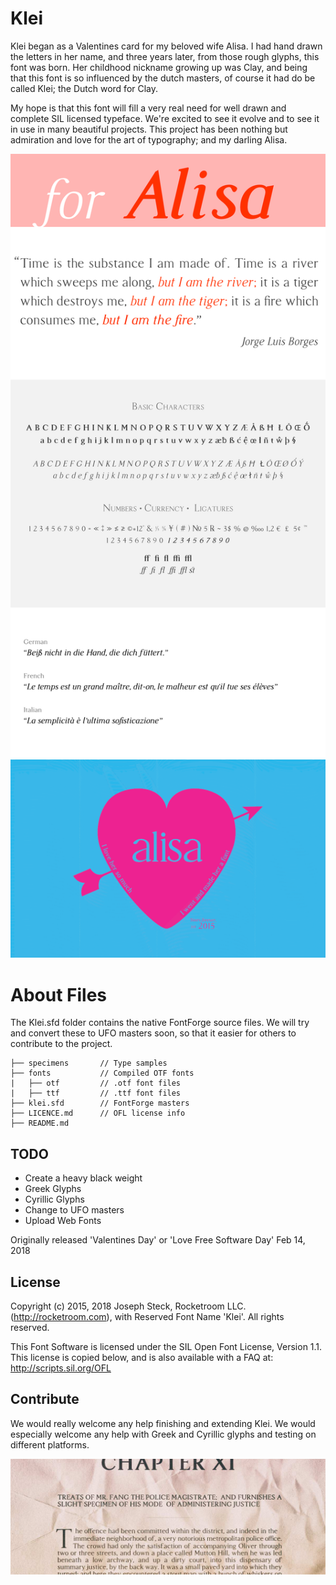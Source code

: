 # Klei


Klei began as a Valentines card for my beloved wife Alisa. I had hand drawn the letters in her name, and three years later, from those rough glyphs, this font was born. Her childhood nickname growing up was Clay, and being that this font is so influenced by the dutch masters, of course it had do be called Klei; the Dutch word for Clay.

My hope is that this font will fill a very real need for well drawn and complete SIL licensed typeface. We're excited to see it evolve and to see it in use in many beautiful projects. This project has been nothing but admiration and love for the art of typography; and my darling Alisa.


![Klei type samples](https://raw.githubusercontent.com/Rocketroom/klei/master/specimens/klei-specimens.png)
![Klei Valentines Card](https://raw.githubusercontent.com/Rocketroom/klei/master/specimens/2015_valentine.png)

# About Files

The Klei.sfd folder contains the native FontForge source files. We will try and convert these to UFO masters soon, so that it easier for others to contribute to the project.
```
├── specimens       // Type samples
├── fonts           // Compiled OTF fonts
|   ├── otf         // .otf font files
|   ├── ttf         // .ttf font files
├── klei.sfd        // FontForge masters
├── LICENCE.md      // OFL license info
├── README.md
```

## TODO

- Create a heavy black weight
- Greek Glyphs
- Cyrillic Glyphs
- Change to UFO masters
- Upload Web Fonts

Originally released 'Valentines Day' or 'Love Free Software Day' Feb 14, 2018


## License

  Copyright (c) 2015, 2018 Joseph Steck, Rocketroom LLC. (http://rocketroom.com),
  with Reserved Font Name 'Klei'. All rights reserved.

  This Font Software is licensed under the SIL Open Font License, Version 1.1.
  This license is copied below, and is also available with a FAQ at:
  http://scripts.sil.org/OFL


## Contribute

We would really welcome any help finishing and extending Klei. We would especially welcome any help with Greek and Cyrillic glyphs and testing on different platforms.

![Klei Dickens sample](https://raw.githubusercontent.com/Rocketroom/klei/master/specimens/klei_samp1.jpg)
